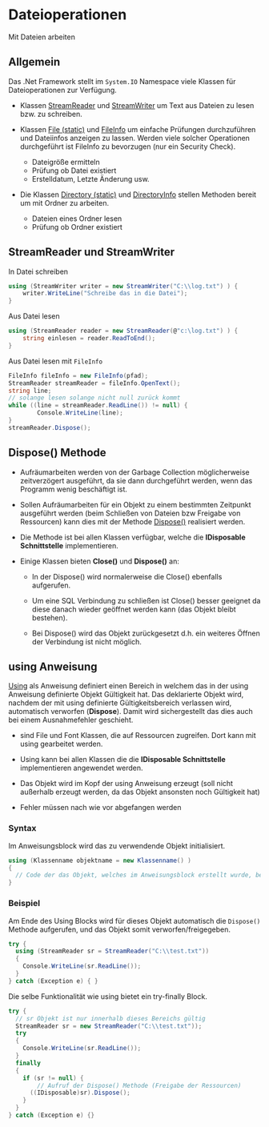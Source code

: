 # Dateioperationen

Mit Dateien arbeiten


<!-- .slide: class="left" -->
## Allgemein

Das .Net Framework stellt im `System.IO` Namespace viele Klassen für Dateioperationen zur Verfügung.

* Klassen [StreamReader](https://docs.microsoft.com/de-de/dotnet/api/system.io.streamreader?view=netframework-4.7.2) und [StreamWriter](https://docs.microsoft.com/de-de/dotnet/api/system.io.streamwriter?view=netframework-4.7.2) um Text aus Dateien zu lesen bzw. zu schreiben.

* Klassen [File (static)](https://docs.microsoft.com/de-de/dotnet/api/system.io.file?view=netframework-4.7.2) und [FileInfo](https://docs.microsoft.com/de-de/dotnet/api/system.io.fileinfo?view=netframework-4.7.2) um einfache Prüfungen durchzuführen und Dateiinfos anzeigen zu lassen. Werden viele solcher Operationen durchgeführt ist FileInfo zu bevorzugen (nur ein Security Check).

  * Dateigröße ermitteln
  * Prüfung ob Datei existiert
  * Erstelldatum, Letzte Änderung usw.

* Die Klassen [Directory (static)](https://docs.microsoft.com/de-de/dotnet/api/system.io.directory?view=netframework-4.7.2) und [DirectoryInfo](https://docs.microsoft.com/de-de/dotnet/api/system.io.directoryinfo?view=netframework-4.7.2) stellen Methoden bereit um mit Ordner zu arbeiten.
  * Dateien eines Ordner lesen
  * Prüfung ob Ordner existiert


<!-- .slide: class="left" -->
## StreamReader und StreamWriter

In Datei schreiben

```csharp
using (StreamWriter writer = new StreamWriter("C:\\log.txt") ) {
    writer.WriteLine("Schreibe das in die Datei");
}
```

Aus Datei lesen

```csharp
using (StreamReader reader = new StreamReader(@"c:\log.txt") ) {
    string einlesen = reader.ReadToEnd();
}
```

Aus Datei lesen mit `FileInfo`

```csharp
FileInfo fileInfo = new FileInfo(pfad);
StreamReader streamReader = fileInfo.OpenText();
string line;
// solange lesen solange nicht null zurück kommt
while ((line = streamReader.ReadLine()) != null) {
        Console.WriteLine(line);
}
streamReader.Dispose();
```


<!-- .slide: class="left" -->
## Dispose() Methode

* Aufräumarbeiten werden von der Garbage Collection möglicherweise zeitverzögert ausgeführt, da sie dann durchgeführt werden, wenn das Programm wenig beschäftigt ist.

* Sollen Aufräumarbeiten für ein Objekt zu einem bestimmten Zeitpunkt ausgeführt werden (beim Schließen von Dateien bzw Freigabe von Ressourcen) kann dies mit der Methode [Dispose()](https://docs.microsoft.com/de-de/dotnet/standard/garbage-collection/implementing-dispose) realisiert werden.

* Die Methode ist bei allen Klassen verfügbar, welche die **IDisposable Schnittstelle** implementieren.

* Einige Klassen bieten **Close()** und **Dispose()** an:

  * In der Dispose() wird normalerweise die Close() ebenfalls aufgerufen.

  * Um eine SQL Verbindung zu schließen ist Close() besser geeignet da diese danach wieder geöffnet werden kann (das Objekt bleibt bestehen).

  * Bei Dispose() wird das Objekt zurückgesetzt d.h. ein weiteres Öffnen der Verbindung ist nicht möglich.


<!-- .slide: class="left" -->
## using Anweisung

[Using](https://docs.microsoft.com/de-de/dotnet/csharp/language-reference/keywords/using-statement) als Anweisung definiert einen Bereich in welchem das in der using Anweisung definierte Objekt Gültigkeit hat. Das deklarierte Objekt
wird, nachdem der mit using definierte Gültigkeitsbereich verlassen
wird, automatisch verworfen (**Dispose**).
Damit wird sichergestellt das dies auch bei einem Ausnahmefehler
geschieht.

* sind File und Font Klassen, die auf Ressourcen zugreifen. Dort kann mit using gearbeitet werden.

* Using kann bei allen Klassen die die **IDisposable Schnittstelle** implementieren angewendet werden.

* Das Objekt wird im Kopf der using Anweisung erzeugt (soll nicht außerhalb erzeugt werden, da das Objekt ansonsten noch Gültigkeit hat)

* Fehler müssen nach wie vor abgefangen werden


<!-- .slide: class="left" -->
### Syntax

Im Anweisungsblock wird das zu verwendende Objekt initialisiert.

```csharp
using (Klassenname objektname = new Klassenname() )
{
  // Code der das Objekt, welches im Anweisungsblock erstellt wurde, benutzt.
}
```


<!-- .slide: class="left" -->
### Beispiel

Am Ende des Using Blocks wird für dieses Objekt automatisch die `Dispose()` Methode aufgerufen, und das Objekt somit verworfen/freigegeben.

```csharp
try {
  using (StreamReader sr = StreamReader("C:\\test.txt"))
  {
    Console.WriteLine(sr.ReadLine());
  }
} catch (Exception e) { }
```

Die selbe Funktionalität wie using bietet ein try-finally Block.

```csharp
try {
  // sr Objekt ist nur innerhalb dieses Bereichs gültig
  StreamReader sr = new StreamReader("C:\\test.txt"));
  try
  {
    Console.WriteLine(sr.ReadLine());
  }
  finally
  {
    if (sr != null) {
        // Aufruf der Dispose() Methode (Freigabe der Ressourcen)
      ((IDisposable)sr).Dispose();
    }
  }
} catch (Exception e) {}
```